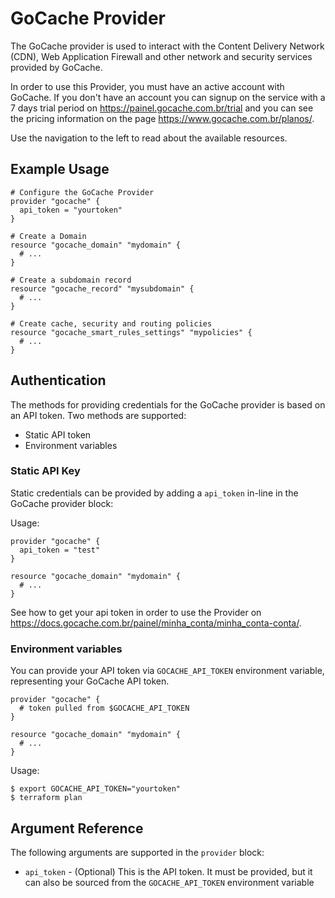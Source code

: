 # GoCache Provider

The GoCache provider is used to interact with the Content Delivery Network (CDN), Web Application Firewall and other network and security services provided by GoCache.

In order to use this Provider, you must have an active account with GoCache. If you don't have an account you can signup on the service with a 7 days trial period on https://painel.gocache.com.br/trial and you can see the pricing information on the page https://www.gocache.com.br/planos/.

Use the navigation to the left to read about the available resources.

## Example Usage

```hcl
# Configure the GoCache Provider
provider "gocache" {
  api_token = "yourtoken"
}

# Create a Domain
resource "gocache_domain" "mydomain" {
  # ...
}

# Create a subdomain record
resource "gocache_record" "mysubdomain" {
  # ...
}

# Create cache, security and routing policies
resource "gocache_smart_rules_settings" "mypolicies" {
  # ...
}
```

## Authentication

The methods for providing credentials for the GoCache provider is based on an API token. Two methods are supported:

- Static API token
- Environment variables


### Static API Key

Static credentials can be provided by adding a `api_token` in-line in the GoCache provider block:

Usage:

```hcl
provider "gocache" {
  api_token = "test"
}

resource "gocache_domain" "mydomain" {
  # ...
}
```

See how to get your api token in order to use the Provider on https://docs.gocache.com.br/painel/minha_conta/minha_conta-conta/.


### Environment variables

You can provide your API token via `GOCACHE_API_TOKEN` environment variable, representing your GoCache API token.

```hcl
provider "gocache" {
  # token pulled from $GOCACHE_API_TOKEN
}

resource "gocache_domain" "mydomain" {
  # ...
}
```

Usage:

```
$ export GOCACHE_API_TOKEN="yourtoken"
$ terraform plan
```

## Argument Reference

The following arguments are supported in the `provider` block:

* `api_token` - (Optional) This is the API token. It must be provided, but it can also be sourced from the `GOCACHE_API_TOKEN` environment variable